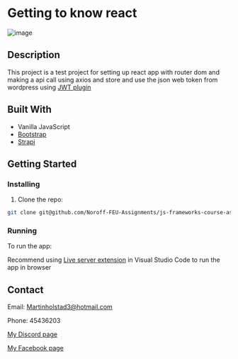 # Getting to know react

![image](https://user-images.githubusercontent.com/71444698/173185890-9f7cfc96-f712-4bbe-848b-ff815bd8b12d.png)

## Description

This project is a test project for setting up react app with router dom and making a api call using axios and store and use the json web token from wordpress using [JWT plugin](https://wordpress.org/plugins/jwt-authentication-for-wp-rest-api/)

## Built With

- Vanilla JavaScript
- [Bootstrap](https://getbootstrap.com)
- [Strapi](https://docs.strapi.io/developer-docs/latest/getting-started/introduction.html)

## Getting Started

### Installing

1. Clone the repo:

```bash
git clone git@github.com/Noroff-FEU-Assignments/js-frameworks-course-assignment-Martin-Holstad
```

### Running

To run the app:

Recommend using [Live server extension](https://marketplace.visualstudio.com/items?itemName=ritwickdey.LiveServer) in Visual Studio Code to run the app in browser

## Contact

Email: Martinholstad3@hotmail.com

Phone: 45436203

[My Discord page](https://discordapp.com/users/228199265204174848/)

[My Facebook page](https://www.facebook.com/martin.holstad.31/)

